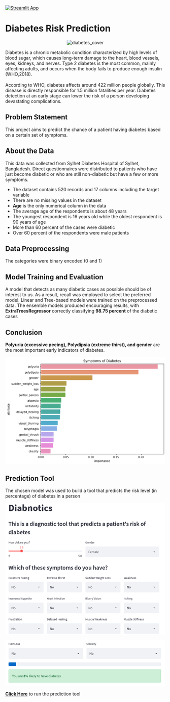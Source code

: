 [![Streamlit App](https://static.streamlit.io/badges/streamlit_badge_black_white.svg)](https://share.streamlit.io/hassan-ademola/diabetes_prevention/main/app.py)
# Diabetes Risk Prediction
<p align='center'><img src='media/diabetes_cover.jpg' alt='diabetes_cover'/></p>
Diabetes is a chronic metabolic condition characterized by high levels of blood sugar, which causes long-term damage to the heart, blood vessels, eyes, kidneys, 
and nerves. Type 2 diabetes is the most common, mainly affecting adults, and occurs when the body fails to produce enough insulin (WHO,2018).
<br>
<br>
According to WHO, diabetes affects around 422 million people globally. This disease is directly responsible for 1.5 million fatalities per year.
Diabetes detection at an early stage can lower the risk of a person developing devastating complications.

## Problem Statement
This project aims to predict the chance of a patient having diabetes based on a certain set of symptoms.

## About the Data
This data was collected from Sylhet Diabetes Hospital of Sylhet, Bangladesh. Direct questionnaires were distributed to patients who have just become diabetic or who are still non-diabetic but have a few or more symptoms.
- The dataset contains 520 records and 17 columns including the target variable
- There are no missing values in the dataset
- **Age** is the only numerical column in the data
- The average age of the respondents is about 48 years
- The youngest respondent is 16 years old while the oldest respondent is 90 years of age
- More than 60 percent of the cases were diabetic
- Over 60 percent of the respondents were male patients

## Data Preprocessing
The categories were binary encoded (0 and 1) 

## Model Training and Evaluation
A model that detects as many diabetic cases as possible should be of interest to us. As a result, recall was employed to select the preferred model.
Linear and Tree-based models were trained on the preprocessed data. The ensemble models produced encouraging results, with **ExtraTreesRegressor** correctly classifying **98.75 percent** of the diabetic cases

## Conclusion
**Polyuria (excessive peeing), Polydipsia (extreme thirst), and gender** are the most important early indicators of diabetes.
<p align='center'><img src='media/feature_importance.png' alt='feature_importance'/></p>

## Prediction Tool
The chosen model was used to build a tool that predicts the risk level (in percentage) of diabetes in a person
<p align='center'><img src='media/s1.png' alt='select'/></p>
<p align='center'><img src='media/s2.png' alt='predict'/></p>
<p><a href='https://share.streamlit.io/hassan-ademola/diabetes_prevention/main/app.py'><b>Click Here</b></a> to run the prediction tool</p>

